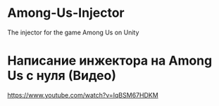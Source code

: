 # Among-Us-Injector
The injector for the game Among Us on Unity

# Написание инжектора на Among Us с нуля (Видео)
https://www.youtube.com/watch?v=IqBSM67HDKM
